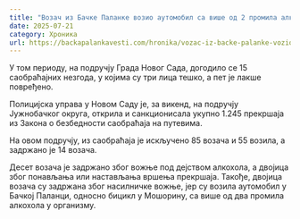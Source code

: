 ```yaml
---
title: "Возач из Бачке Паланке возио аутомобил са више од 2 промила алкохола"
date: 2025-07-21
category: Хроника
url: https://backapalankavesti.com/hronika/vozac-iz-backe-palanke-vozio-automobil-sa-vise-od-2-promila-alkohola/
---
```


У том периоду, на подручју Града Новог Сада, догодило се 15 саобраћајних незгода, у којима су три лица тешко, а пет је лакше повређено.

Полицијска управа у Новом Саду је, за викенд, на подручју Јужнобачког округа, открила и санкционисала укупно 1.245 прекршаја из Закона о безбедности саобраћаја на путевима.

На овом подручју, из саобраћаја је искључено 85 возача и 55 возила, а задржано је 14 возача.

Десет возача је задржано због вожње под дејством алкохола, а двoјица због понављања или настављања вршења прекршаја. Такође, двојица возача су задржана због насилничке вожње, јер су возила аутомобил у Бачкој Паланци, односно бицикл у Мошорину, са више од два промила алкохола у организму.

